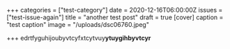 +++
categories = ["test-category"]
date = 2020-12-16T06:00:00Z
issues = ["test-issue-again"]
title = "another test post"
draft = true
[cover]
caption = "test caption"
image = "/uploads/dsc06760.jpeg"

+++
edrtfyguhijoubyvtcyfxtcytvuy**ytuygihbyvtcyr**
